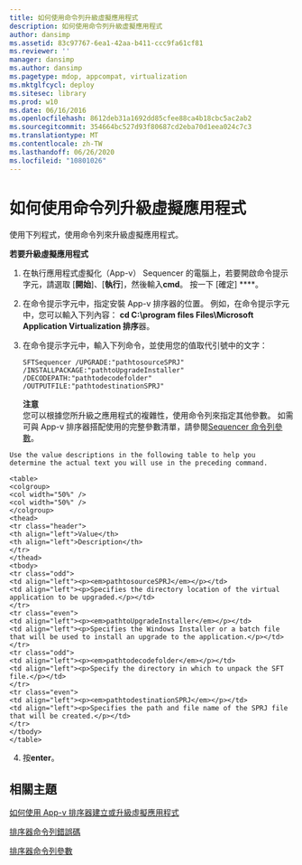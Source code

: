```yaml
---
title: 如何使用命令列升級虛擬應用程式
description: 如何使用命令列升級虛擬應用程式
author: dansimp
ms.assetid: 83c97767-6ea1-42aa-b411-ccc9fa61cf81
ms.reviewer: ''
manager: dansimp
ms.author: dansimp
ms.pagetype: mdop, appcompat, virtualization
ms.mktglfcycl: deploy
ms.sitesec: library
ms.prod: w10
ms.date: 06/16/2016
ms.openlocfilehash: 8612deb31a1692dd85cfee88ca4b18cbc5ac2ab2
ms.sourcegitcommit: 354664bc527d93f80687cd2eba70d1eea024c7c3
ms.translationtype: MT
ms.contentlocale: zh-TW
ms.lasthandoff: 06/26/2020
ms.locfileid: "10801026"
---
```

# 如何使用命令列升級虛擬應用程式


使用下列程式，使用命令列來升級虛擬應用程式。

**若要升級虛擬應用程式**

1.  在執行應用程式虛擬化（App-v） Sequencer 的電腦上，若要開啟命令提示字元，請選取 [**開始**]、[**執行**]，然後輸入**cmd**。 按一下 \[確定\] ****。

2.  在命令提示字元中，指定安裝 App-v 排序器的位置。 例如，在命令提示字元中，您可以輸入下列內容： **cd C:\\program files Files\\Microsoft Application Virtualization 排序**器。

3.  在命令提示字元中，輸入下列命令，並使用您的值取代引號中的文字：

    `SFTSequencer /UPGRADE:"pathtosourceSPRJ" /INSTALLPACKAGE:"pathtoUpgradeInstaller" /DECODEPATH:"pathtodecodefolder" /OUTPUTFILE:"pathtodestinationSPRJ"`

    **注意**  
    您可以根據您所升級之應用程式的複雜性，使用命令列來指定其他參數。 如需可與 App-v 排序器搭配使用的完整參數清單，請參閱[Sequencer 命令列參數](sequencer-command-line-parameters.md)。



~~~
Use the value descriptions in the following table to help you determine the actual text you will use in the preceding command.

<table>
<colgroup>
<col width="50%" />
<col width="50%" />
</colgroup>
<thead>
<tr class="header">
<th align="left">Value</th>
<th align="left">Description</th>
</tr>
</thead>
<tbody>
<tr class="odd">
<td align="left"><p><em>pathtosourceSPRJ</em></p></td>
<td align="left"><p>Specifies the directory location of the virtual application to be upgraded.</p></td>
</tr>
<tr class="even">
<td align="left"><p><em>pathtoUpgradeInstaller</em></p></td>
<td align="left"><p>Specifies the Windows Installer or a batch file that will be used to install an upgrade to the application.</p></td>
</tr>
<tr class="odd">
<td align="left"><p><em>pathtodecodefolder</em></p></td>
<td align="left"><p>Specify the directory in which to unpack the SFT file.</p></td>
</tr>
<tr class="even">
<td align="left"><p><em>pathtodestinationSPRJ</em></p></td>
<td align="left"><p>Specifies the path and file name of the SPRJ file that will be created.</p></td>
</tr>
</tbody>
</table>
~~~



4. 按**enter**。

## 相關主題


[如何使用 App-v 排序器建立或升級虛擬應用程式](how-to-create-or-upgrade-virtual-applications-using--the-app-v-sequencer.md)

[排序器命令列錯誤碼](sequencer-command-line-error-codes.md)

[排序器命令列參數](sequencer-command-line-parameters.md)









